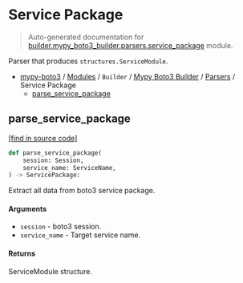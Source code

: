 # Service Package

> Auto-generated documentation for [builder.mypy_boto3_builder.parsers.service_package](https://github.com/vemel/mypy_boto3/blob/master/builder/mypy_boto3_builder/parsers/service_package.py) module.

Parser that produces `structures.ServiceModule`.

- [mypy-boto3](../../../README.md#mypy_boto3) / [Modules](../../../MODULES.md#mypy-boto3-modules) / `Builder` / [Mypy Boto3 Builder](../index.md#mypy-boto3-builder) / [Parsers](index.md#parsers) / Service Package
    - [parse_service_package](#parse_service_package)

## parse_service_package

[[find in source code]](https://github.com/vemel/mypy_boto3/blob/master/builder/mypy_boto3_builder/parsers/service_package.py#L25)

```python
def parse_service_package(
    session: Session,
    service_name: ServiceName,
) -> ServicePackage:
```

Extract all data from boto3 service package.

#### Arguments

- `session` - boto3 session.
- `service_name` - Target service name.

#### Returns

ServiceModule structure.
